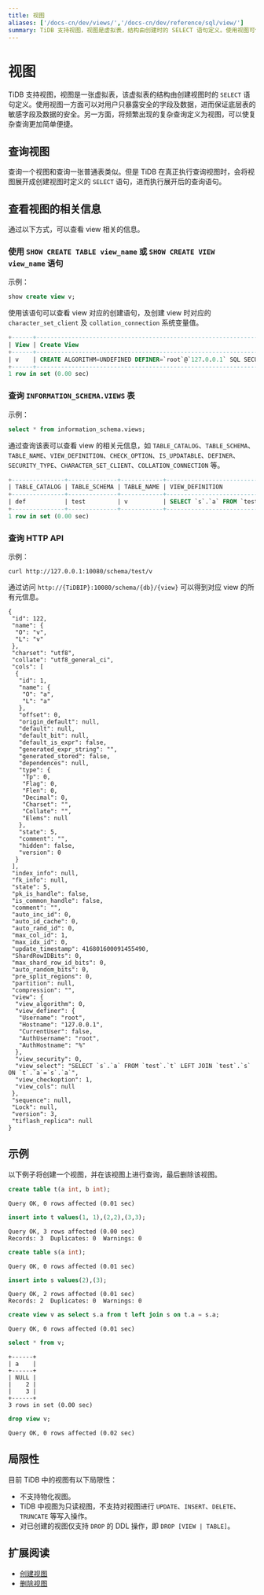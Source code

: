 ```yaml
---
title: 视图
aliases: ['/docs-cn/dev/views/','/docs-cn/dev/reference/sql/view/']
summary: TiDB 支持视图，视图是虚拟表，结构由创建时的 SELECT 语句定义。使用视图可保证数据安全，简化复杂查询。查询视图类似查询表，TiDB 执行查询时会展开视图。可通过 SHOW CREATE TABLE 或 SHOW CREATE VIEW 查看视图创建语句及相关信息。也可查询 INFORMATION_SCHEMA.VIEWS 表或访问 HTTP API 获取视图元信息。视图有局限性，不支持物化视图，且为只读视图，不支持写入操作。已创建的视图仅支持 DROP 操作。
---
```


# 视图

TiDB 支持视图，视图是一张虚拟表，该虚拟表的结构由创建视图时的 `SELECT` 语句定义。使用视图一方面可以对用户只暴露安全的字段及数据，进而保证底层表的敏感字段及数据的安全。另一方面，将频繁出现的复杂查询定义为视图，可以使复杂查询更加简单便捷。

## 查询视图

查询一个视图和查询一张普通表类似。但是 TiDB 在真正执行查询视图时，会将视图展开成创建视图时定义的 `SELECT` 语句，进而执行展开后的查询语句。

## 查看视图的相关信息

通过以下方式，可以查看 view 相关的信息。

### 使用 `SHOW CREATE TABLE view_name` 或 `SHOW CREATE VIEW view_name` 语句

示例：


```sql
show create view v;
```

使用该语句可以查看 view 对应的创建语句，及创建 view 时对应的 `character_set_client` 及 `collation_connection` 系统变量值。

```sql
+------+---------------------------------------------------------------------------------------------------------------------------------------------------------------------+----------------------+----------------------+
| View | Create View                                                                                                                                                         | character_set_client | collation_connection |
+------+---------------------------------------------------------------------------------------------------------------------------------------------------------------------+----------------------+----------------------+
| v    | CREATE ALGORITHM=UNDEFINED DEFINER=`root`@`127.0.0.1` SQL SECURITY DEFINER VIEW `v` (`a`) AS SELECT `s`.`a` FROM `test`.`t` LEFT JOIN `test`.`s` ON `t`.`a`=`s`.`a` | utf8                 | utf8_general_ci      |
+------+---------------------------------------------------------------------------------------------------------------------------------------------------------------------+----------------------+----------------------+
1 row in set (0.00 sec)
```

### 查询 `INFORMATION_SCHEMA.VIEWS` 表

示例：


```sql
select * from information_schema.views;
```

通过查询该表可以查看 view 的相关元信息，如 `TABLE_CATALOG`、`TABLE_SCHEMA`、`TABLE_NAME`、`VIEW_DEFINITION`、`CHECK_OPTION`、`IS_UPDATABLE`、`DEFINER`、`SECURITY_TYPE`、`CHARACTER_SET_CLIENT`、`COLLATION_CONNECTION` 等。

```sql
+---------------+--------------+------------+------------------------------------------------------------------------+--------------+--------------+----------------+---------------+----------------------+----------------------+
| TABLE_CATALOG | TABLE_SCHEMA | TABLE_NAME | VIEW_DEFINITION                                                        | CHECK_OPTION | IS_UPDATABLE | DEFINER        | SECURITY_TYPE | CHARACTER_SET_CLIENT | COLLATION_CONNECTION |
+---------------+--------------+------------+------------------------------------------------------------------------+--------------+--------------+----------------+---------------+----------------------+----------------------+
| def           | test         | v          | SELECT `s`.`a` FROM `test`.`t` LEFT JOIN `test`.`s` ON `t`.`a`=`s`.`a` | CASCADED     | NO           | root@127.0.0.1 | DEFINER       | utf8                 | utf8_general_ci      |
+---------------+--------------+------------+------------------------------------------------------------------------+--------------+--------------+----------------+---------------+----------------------+----------------------+
1 row in set (0.00 sec)
```

### 查询 HTTP API

示例：


```
curl http://127.0.0.1:10080/schema/test/v
```

通过访问 `http://{TiDBIP}:10080/schema/{db}/{view}` 可以得到对应 view 的所有元信息。

```
{
 "id": 122,
 "name": {
  "O": "v",
  "L": "v"
 },
 "charset": "utf8",
 "collate": "utf8_general_ci",
 "cols": [
  {
   "id": 1,
   "name": {
    "O": "a",
    "L": "a"
   },
   "offset": 0,
   "origin_default": null,
   "default": null,
   "default_bit": null,
   "default_is_expr": false,
   "generated_expr_string": "",
   "generated_stored": false,
   "dependences": null,
   "type": {
    "Tp": 0,
    "Flag": 0,
    "Flen": 0,
    "Decimal": 0,
    "Charset": "",
    "Collate": "",
    "Elems": null
   },
   "state": 5,
   "comment": "",
   "hidden": false,
   "version": 0
  }
 ],
 "index_info": null,
 "fk_info": null,
 "state": 5,
 "pk_is_handle": false,
 "is_common_handle": false,
 "comment": "",
 "auto_inc_id": 0,
 "auto_id_cache": 0,
 "auto_rand_id": 0,
 "max_col_id": 1,
 "max_idx_id": 0,
 "update_timestamp": 416801600091455490,
 "ShardRowIDBits": 0,
 "max_shard_row_id_bits": 0,
 "auto_random_bits": 0,
 "pre_split_regions": 0,
 "partition": null,
 "compression": "",
 "view": {
  "view_algorithm": 0,
  "view_definer": {
   "Username": "root",
   "Hostname": "127.0.0.1",
   "CurrentUser": false,
   "AuthUsername": "root",
   "AuthHostname": "%"
  },
  "view_security": 0,
  "view_select": "SELECT `s`.`a` FROM `test`.`t` LEFT JOIN `test`.`s` ON `t`.`a`=`s`.`a`",
  "view_checkoption": 1,
  "view_cols": null
 },
 "sequence": null,
 "Lock": null,
 "version": 3,
 "tiflash_replica": null
}
```

## 示例

以下例子将创建一个视图，并在该视图上进行查询，最后删除该视图。


```sql
create table t(a int, b int);
```

```
Query OK, 0 rows affected (0.01 sec)
```


```sql
insert into t values(1, 1),(2,2),(3,3);
```

```
Query OK, 3 rows affected (0.00 sec)
Records: 3  Duplicates: 0  Warnings: 0
```


```sql
create table s(a int);
```

```
Query OK, 0 rows affected (0.01 sec)
```


```sql
insert into s values(2),(3);
```

```
Query OK, 2 rows affected (0.01 sec)
Records: 2  Duplicates: 0  Warnings: 0
```


```sql
create view v as select s.a from t left join s on t.a = s.a;
```

```
Query OK, 0 rows affected (0.01 sec)
```


```sql
select * from v;
```

```
+------+
| a    |
+------+
| NULL |
|    2 |
|    3 |
+------+
3 rows in set (0.00 sec)
```


```sql
drop view v;
```

```
Query OK, 0 rows affected (0.02 sec)
```

## 局限性

目前 TiDB 中的视图有以下局限性：

- 不支持物化视图。
- TiDB 中视图为只读视图，不支持对视图进行 `UPDATE`、`INSERT`、`DELETE`、`TRUNCATE` 等写入操作。
- 对已创建的视图仅支持 `DROP` 的 DDL 操作，即 `DROP [VIEW | TABLE]`。

## 扩展阅读

- [创建视图](/sql-statements/sql-statement-create-view.md)
- [删除视图](/sql-statements/sql-statement-drop-view.md)
